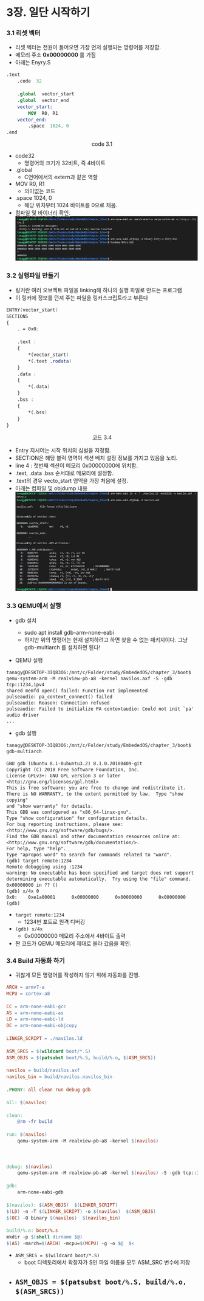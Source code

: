 # 3장. 일단 시작하기

### 3.1 리셋 벡터
- 리셋 벡터는 전원이 들어오면 가장 먼저 실행되는 명령어를 저장함.
- 메모리 주소 **0x00000000** 를 가짐
- 아래는 Enyry.S
~~~nasm
.text
	.code  32 

	.global  vector_start
	.global  vector_end
	vector_start:
		MOV  R0, R1
	vector_end:
		.space  1024, 0
.end
~~~ 
<center>code 3.1</center>

- code32 
	- 명령어의 크기가 32비트, 즉 4바이트
- .global
	- C언어에서의 extern과 같은 역할
- MOV R0, R1
	- 의미없는 코드
- .space 1024, 0
	- 해당 위치부터 1024 바이트를 0으로 채움.
- 컴파일 및 바이너리 확인.
![실행](./img/entry_dump.jpg)

### 3.2 실행파일 만들기
 - 링커란 여러 오브젝트 파일을 linking해 하나의 실행 파일로 만드는 프로그램
 - 이 링커에 정보를 던져 주는 파일을 링커스크립트라고 부른다

~~~nasm
ENTRY(vector_start)
SECTIONS
{
    . = 0x0;

    .text :
    {
        *(vector_start)
        *(.text .rodata)
    }
    .data :
    {
        *(.data)
    }
    .bss :
    {
        *(.bss)
    }
}
~~~
<center>코드 3.4</center>

- Entry 지시어는 시작 위치의 심벌을 지정함.
- SECTION은 해당 블럭 영역이 섹션 배치 설정 정보를 가지고 있음을 노티.
- line 4 : 첫번째 섹션이 메모리 0x00000000에 위치함.
- .text, .data .bss 순서대로 메모리에 설정함.
- .text의 경우 vecto_start 영역을 가장 처음에 설정.
- 아래는 컴파일 및 objdump 내용
![dump](./img/linker_exejpg.jpg)

### 3.3 QEMU에서 실행
 - gdb 설치
	 - sudo apt install gdb-arm-none-eabi
	 - 하지만 위의 명령어는 현재 설치하려고 하면 찾을 수 없는 패키지이다. 그냥 gdb-multiarch 를 설치하면 된다!

- QEMU 실행
 ~~~
tanagy@DESKTOP-3IQ83O6:/mnt/c/Folder/study/EmbededOS/chapter_3/boot$ qemu-system-arm -M realview-pb-a8 -kernel navilos.axf -S -gdb tcp::1234,ipv4
shared memfd open() failed: Function not implemented
pulseaudio: pa_context_connect() failed
pulseaudio: Reason: Connection refused
pulseaudio: Failed to initialize PA contextaudio: Could not init `pa' audio driver
...
 ~~~
- gdb 실행
~~~
tanagy@DESKTOP-3IQ83O6:/mnt/c/Folder/study/EmbededOS/chapter_3/boot$ gdb-multiarch

GNU gdb (Ubuntu 8.1-0ubuntu3.2) 8.1.0.20180409-git
Copyright (C) 2018 Free Software Foundation, Inc.
License GPLv3+: GNU GPL version 3 or later <http://gnu.org/licenses/gpl.html>
This is free software: you are free to change and redistribute it.
There is NO WARRANTY, to the extent permitted by law.  Type "show copying"
and "show warranty" for details.
This GDB was configured as "x86_64-linux-gnu".
Type "show configuration" for configuration details.
For bug reporting instructions, please see:
<http://www.gnu.org/software/gdb/bugs/>.
Find the GDB manual and other documentation resources online at:
<http://www.gnu.org/software/gdb/documentation/>.
For help, type "help".
Type "apropos word" to search for commands related to "word".
(gdb) target remote:1234
Remote debugging using :1234
warning: No executable has been specified and target does not support
determining executable automatically.  Try using the "file" command.
0x00000000 in ?? ()
(gdb) x/4x 0
0x0:    0xe1a00001      0x00000000      0x00000000      0x00000000
(gdb)
~~~
- ``target remote:1234 ``
	- 1234번 포트로 원격 디버깅
- ``(gdb) x/4x``
	- 0x00000000 메모리 주소에서 4바이트 출력
- 짠 코드가 QEMU 메모리에 제대로 올라 갔음을 확인.


### 3.4 Build 자동화 하기
 - 귀찮게 모든 명령어를 작성하지 않기 위해 자동화를 진행.
~~~makeFile
ARCH = armv7-a
MCPU = cortex-a8
  
CC = arm-none-eabi-gcc
AS = arm-none-eabi-as
LD = arm-none-eabi-ld
OC = arm-none-eabi-objcopy

LINKER_SCRIPT = ./navilos.ld

ASM_SRCS = $(wildcard boot/*.S)
ASM_OBJS = $(patsubst boot/%.S, build/%.o, $(ASM_SRCS))

navilos = build/navilos.axf
navilos_bin = build/navilos.navilos_bin  

.PHONY: all clean run debug gdb
 
all: $(navilos) 

clean:
	@rm -fr build

run: $(navilos)
	qemu-system-arm -M realview-pb-a8 -kernel $(navilos)

  

debug: $(navilos)
	qemu-system-arm -M realview-pb-a8 -kernel $(navilos) -S -gdb tcp::1234,ipv4  

gdb:
	arm-none-eabi-gdb

$(navilos): $(ASM_OBJS)  $(LINKER_SCRIPT)
$(LD) -n -T $(LINKER_SCRIPT) -o $(navilos)  $(ASM_OBJS)
$(OC) -O binary $(navilos)  $(navilos_bin)

build/%.o: boot/%.s
mkdir -p $(shell dirname $@)
$(AS) -march=$(ARCH) -mcpu=$(MCPU) -g -o $@  $<
~~~

- ``ASM_SRCS = $(wildcard boot/*.S)`` 
	- boot 디렉토리에서 확장자가 S인 파일 이름을 모두 ASM_SRC 변수에 저장
 - ``ASM_OBJS = $(patsubst boot/%.S, build/%.o, $(ASM_SRCS))``
	 - 
<!--stackedit_data:
eyJoaXN0b3J5IjpbMTYzNDEwOTczOCwtMTQxMjc3MTM3Miw1ND
I5MTI4MDYsOTkzMjM5OTk0LC00NTMwNjQ3NDgsMjA4ODIwNzEz
NV19
-->